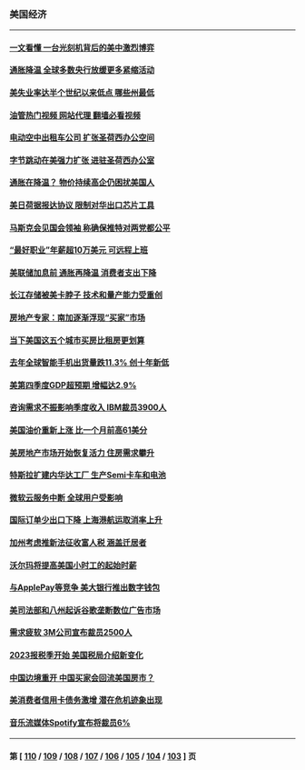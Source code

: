 ### 美国经济
---
#### [一文看懂 一台光刻机背后的美中激烈博弈](../../pages/ncid1078158/n13916976.md?01291245) 
#### [通胀降温 全球多数央行放缓更多紧缩活动](../../pages/ncid1078158/n13917363.md?01291245) 
#### [美失业率达半个世纪以来低点 哪些州最低](../../pages/ncid1078158/n13917343.md?01291245) 
#### [油管热门视频 网站代理 翻墙必看视频](http://138.2.39.72:81/youtube.html?epic-marker?01291245)
#### [电动空中出租车公司 扩张圣荷西办公空间](../../pages/ncid1078158/n13917058.md?01291245) 
#### [字节跳动在美强力扩张  进驻圣荷西办公室](../../pages/ncid1078158/n13917047.md?01291245) 
#### [通胀在降温？ 物价持续高企仍困扰美国人](../../pages/ncid1078158/n13916949.md?01291245) 
#### [美日荷据报达协议 限制对华出口芯片工具](../../pages/ncid1078158/n13916908.md?01291245) 
#### [马斯克会见国会领袖 称确保推特对两党都公平](../../pages/ncid1078158/n13916895.md?01291245) 
#### [“最好职业”年薪超10万美元 可远程上班](../../pages/ncid1078158/n13916850.md?01291245) 
#### [美联储加息前 通胀再降温 消费者支出下降](../../pages/ncid1078158/n13916815.md?01291245) 
#### [长江存储被美卡脖子 技术和量产能力受重创](../../pages/ncid1078158/n13916234.md?01291245) 
#### [房地产专家：南加逐渐浮现“买家”市场](../../pages/ncid1078158/n13916470.md?01291245) 
#### [当下美国这五个城市买房比租房更划算](../../pages/ncid1078158/n13916330.md?01291245) 
#### [去年全球智能手机出货量跌11.3% 创十年新低](../../pages/ncid1078158/n13916325.md?01291245) 
#### [美第四季度GDP超预期 增幅达2.9%](../../pages/ncid1078158/n13916144.md?01291245) 
#### [咨询需求不振影响季度收入 IBM裁员3900人](../../pages/ncid1078158/n13915581.md?01291245) 
#### [美国油价重新上涨 比一个月前高61美分](../../pages/ncid1078158/n13915560.md?01291245) 
#### [美房地产市场开始恢复活力 住房需求攀升](../../pages/ncid1078158/n13915574.md?01291245) 
#### [特斯拉扩建内华达工厂 生产Semi卡车和电池](../../pages/ncid1078158/n13915416.md?01291245) 
#### [微软云服务中断 全球用户受影响](../../pages/ncid1078158/n13915419.md?01291245) 
#### [国际订单少出口下降 上海港航运取消率上升](../../pages/ncid1078158/n13915042.md?01291245) 
#### [加州考虑推新法征收富人税 涵盖迁居者](../../pages/ncid1078158/n13915012.md?01291245) 
#### [沃尔玛将提高美国小时工的起始时薪](../../pages/ncid1078158/n13914923.md?01291245) 
#### [与ApplePay等竞争 美大银行推出数字钱包](../../pages/ncid1078158/n13914907.md?01291245) 
#### [美司法部和八州起诉谷歌垄断数位广告市场](../../pages/ncid1078158/n13914789.md?01291245) 
#### [需求疲软 3M公司宣布裁员2500人](../../pages/ncid1078158/n13914721.md?01291245) 
#### [2023报税季开始 美国税局介绍新变化](../../pages/ncid1078158/n13914403.md?01291245) 
#### [中国边境重开 中国买家会回流美国房市？](../../pages/ncid1078158/n13914354.md?01291245) 
#### [美消费者信用卡债务激增 潜在危机迹象出现](../../pages/ncid1078158/n13914350.md?01291245) 
#### [音乐流媒体Spotify宣布将裁员6%](../../pages/ncid1078158/n13914300.md?01291245) 

---
#### 第 [ [110](./110.md?01291245) / [109](./109.md?01291245) / [108](./108.md?01291245) / [107](./107.md?01291245) / [106](./106.md?01291245) / [105](./105.md?01291245) / [104](./104.md?01291245) / [103](./103.md?01291245) ] 页
